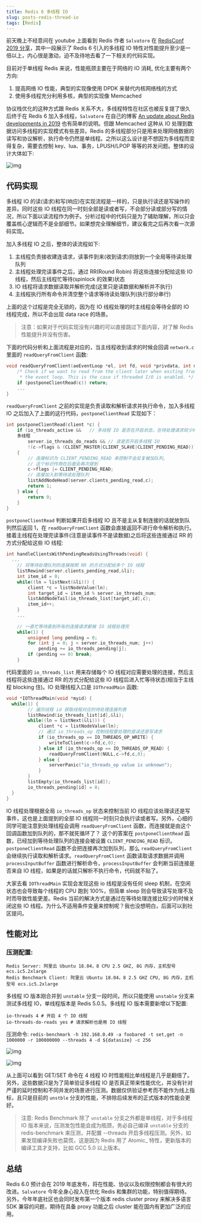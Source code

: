 ```yaml
---
title: Redis 6 多线程 IO
slug: posts-redis-thread-io
tags: [Redis]
---
```


前天晚上不经意间在 youtube 上面看到 Redis 作者 `Salvatore` 在 [RedisConf 2019 分享](https://www.youtube.com/watch?v=l7e5ve-ffmI)，其中一段展示了 Redis 6 引入的多线程 IO 特性对性能提升至少是一倍以上，内心很是激动，迫不及待地去看了一下相关的代码实现。

目前对于单线程 Redis 来说，性能瓶颈主要在于网络的 IO 消耗, 优化主要有两个方向:

1. 提高网络 IO 性能，典型的实现像使用 DPDK 来替代内核网络栈的方式
2. 使用多线程充分利用多核，典型的实现像 Memcached

<!--truncate-->

协议栈优化的这种方式跟 Redis 关系不大，多线程特性在社区也被反复提了很久后终于在 Redis 6 加入多线程，`Salvatore` 在自己的博客 [An update about Redis developments in 2019](http://antirez.com/news/126) 也有简单的说明。但跟 Memcached 这种从 IO 处理到数据访问多线程的实现模式有些差异。Redis 的多线程部分只是用来处理网络数据的读写和协议解析，执行命令仍然是单线程。之所以这么设计是不想因为多线程而变得复杂，需要去控制 key、lua、事务，LPUSH/LPOP 等等的并发问题。整体的设计大体如下:

![img](https://cdn.jsdelivr.net/gh/git-hulk/git-hulk.github.io/images/redis-thread-io-arch.png)

## 代码实现

多线程 IO 的读(请求)和写(响应)在实现流程是一样的，只是执行读还是写操作的差异。同时这些 IO 线程在同一时刻全部是读或者写，不会部分读或部分写的情况，所以下面以读流程作为例子。分析过程中的代码只是为了辅助理解，所以只会覆盖核心逻辑而不是全部细节。如果想完全理解细节，建议看完之后再次看一次源码实现。

加入多线程 IO 之后，整体的读流程如下:

1. 主线程负责接收建连请求，读事件到来(收到请求)则放到一个全局等待读处理队列
2. 主线程处理完读事件之后，通过 RR(Round Robin) 将这些连接分配给这些 IO 线程，然后主线程忙等待(spinlock 的效果)状态
3. IO 线程将请求数据读取并解析完成(这里只是读数据和解析并不执行)
4. 主线程执行所有命令并清空整个请求等待读处理队列(执行部分串行)

上面的这个过程是完全无锁的，因为在 IO 线程处理的时主线程会等待全部的 IO 线程完成，所以不会出现 data race 的场景。

> 注意：如果对于代码实现没有兴趣的可以直接跳过下面内容，对了解 Redis 性能提升并没有伤害。

下面的代码分析和上面流程是对应的，当主线程收到请求的时候会回调 `network.c` 里面的 `readQueryFromClient` 函数:

```c
void readQueryFromClient(aeEventLoop *el, int fd, void *privdata, int mask) {
    /* Check if we want to read from the client later when exiting from
     * the event loop. This is the case if threaded I/O is enabled. */
    if (postponeClientRead(c)) return;
    ...
}
```

`readQueryFromClient` 之前的实现是负责读取和解析请求并执行命令，加入多线程 IO 之后加入了上面的这行代码，`postponeClientRead` 实现如下：

```c
int postponeClientRead(client *c) {
    if (io_threads_active &&   // 多线程 IO 是否在开启状态，在待处理请求较少时会停止 IO 
    多线程
        server.io_threads_do_reads && // 读是否开启多线程 IO
        !(c->flags & (CLIENT_MASTER|CLIENT_SLAVE|CLIENT_PENDING_READ)))  // 主从库复制请求不使用多线程 IO
    {
        // 连接标识为 CLIENT_PENDING_READ 来控制不会反复被加队列,
        // 这个标识作用在后面会再次提到
        c->flags |= CLIENT_PENDING_READ;
        // 连接加入到等待读处理队列
        listAddNodeHead(server.clients_pending_read,c);
        return 1;
    } else {
        return 0;
    }
}
```

`postponeClientRead` 判断如果开启多线程 IO 且不是主从复制连接的话就放到队列然后返回 1，在 `readQueryFromClient` 函数会直接返回不进行命令解析和执行。接着主线程在处理完读事件(注意是读事件不是读数据)之后将这些连接通过 RR 的方式分配给这些 IO 线程:

```c
int handleClientsWithPendingReadsUsingThreads(void) {
  ...
    // 将等待处理队列的连接按照 RR 的方式分配给多个 IO 线程
    listRewind(server.clients_pending_read,&li);
    int item_id = 0;
    while((ln = listNext(&li))) {
        client *c = listNodeValue(ln);
        int target_id = item_id % server.io_threads_num;
        listAddNodeTail(io_threads_list[target_id],c);
        item_id++;
    }
    ...
    
    // 一直忙等待直到所有的连接请求都被 IO 线程处理完
    while(1) {
        unsigned long pending = 0;
        for (int j = 0; j < server.io_threads_num; j++)
            pending += io_threads_pending[j];
        if (pending == 0) break;
    }
```

代码里面的 `io_threads_list` 用来存储每个 IO 线程对应需要处理的连接，然后主线程将这些连接通过 RR 的方式分配给这些 IO 线程后进入忙等待状态(相当于主线程 blocking 住)。IO 处理线程入口是 `IOThreadMain` 函数:

```c
void *IOThreadMain(void *myid) {
  while(1) {
        // 遍历线程 id 获取线程对应的待处理连接列表
        listRewind(io_threads_list[id],&li);
        while((ln = listNext(&li))) {
            client *c = listNodeValue(ln);
            // 通过 io_threads_op 控制线程要处理的是读还是写请求
            if (io_threads_op == IO_THREADS_OP_WRITE) {
                writeToClient(c->fd,c,0);
            } else if (io_threads_op == IO_THREADS_OP_READ) {
                readQueryFromClient(NULL,c->fd,c,0);
            } else {
                serverPanic("io_threads_op value is unknown");
            }
        }
        listEmpty(io_threads_list[id]);
        io_threads_pending[id] = 0;
  }
}
```
IO 线程处理根据全局 `io_threads_op` 状态来控制当前 IO 线程应该处理读还是写事件，这也是上面提到的全部 IO 线程同一时刻只会执行读或者写。另外，心细的同学可能注意到处理线程会调用 `readQueryFromClient` 函数，而连接就是由这个回调函数加到队列的，那不就死循环了？ 这个的答案在 `postponeClientRead` 函数，已经加到等待处理队列的连接会被设置 `CLIENT_PENDING_READ` 标识。`postponeClientRead` 函数不会把连接再次加到队列，那么 `readQueryFromClient` 会继续执行读取和解析请求。`readQueryFromClient` 函数读取请求数据并调用  `processInputBuffer` 函数进行解析命令，`processInputBuffer` 会判断当前连接是否来自 IO 线程，如果是的话就只解析不执行命令，代码就不贴了。

大家去看 `IOThreadMain` 实现会发现这些 io 线程是没有任何 sleep 机制，在空闲状态也会导致每个线程的 CPU 跑到 100%，但简单 sleep 则会导致读写处理不及时而导致性能更差。Redis 当前的解决方式是通过在等待处理连接比较少的时候关闭这些 IO 线程。为什么不适用条件变量来控制呢？我也没想明白，后面可以到社区提问。

## 性能对比

### 压测配置:

```shell
Redis Server: 阿里云 Ubuntu 18.04，8 CPU 2.5 GHZ, 8G 内存，主机型号 ecs.ic5.2xlarge
Redis Benchmark Client: 阿里云 Ubuntu 18.04，8 2.5 GHZ CPU, 8G 内存，主机型号 ecs.ic5.2xlarge
```

多线程 IO 版本刚合并到 `unstable` 分支一段时间，所以只能使用 `unstable` 分支来测试多线程 IO，单线程版本是 Redis 5.0.5。多线程 IO 版本需要新增以下配置:

```shell
io-threads 4 # 开启 4 个 IO 线程
io-threads-do-reads yes # 请求解析也是用 IO 线程
```

压测命令: `redis-benchmark -h 192.168.0.49 -a foobared -t set,get -n 1000000 -r 100000000 --threads 4 -d ${datasize} -c 256`

![img](https://cdn.jsdelivr.net/gh/git-hulk/git-hulk.github.io/images/redis-thread-io-get-benchmark.png)

![img](https://cdn.jsdelivr.net/gh/git-hulk/git-hulk.github.io/images/redis-thread-io-set-benchmark.png)

从上面可以看到 GET/SET 命令在 4 线程 IO 时性能相比单线程是几乎是翻倍了。另外，这些数据只是为了简单验证多线程 IO 是否真正带来性能优化，并没有针对严谨的延时控制和不同并发的场景进行压测。数据仅供验证参考而不能作为线上指标，且只是目前的 `unstble` 分支的性能，不排除后续发布的正式版本的性能会更好。

> 注意: Redis Benchmark 除了 `unstable` 分支之外都是单线程，对于多线程 IO 版本来说，压测发包性能会成为瓶颈，务必自己编译 `unstable` 分支的 redis-benchmark 来压测，并配置 --threads 开启多线程压测。另外，如果发现编译失败也莫慌，这是因为 Redis 用了 Atomic_ 特性，更新版本的编译工具才支持，比如 GCC 5.0 以上版本。

## 总结

Redis 6.0 预计会在 2019 年底发布，将在性能、协议以及权限控制都会有很大的改进。`Salvatore` 今年全身心投入在优化 Redis 和集群的功能，特别值得期待。另外，今年年底社区也会同时发布第一个版本 redis cluster proxy 来解决多语言 SDK 兼容的问题，期待在具备 proxy 功能之后 cluster 能在国内有更加广泛的应用。
